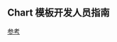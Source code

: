 ## Chart 模板开发人员指南

[参考](https://whmzsu.github.io/helm-doc-zh-cn/chart_template_guide/index-zh_cn.html)
